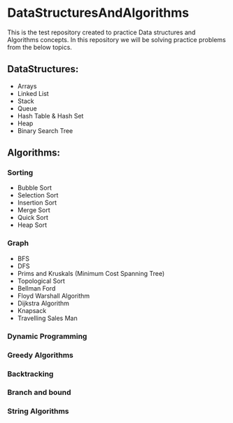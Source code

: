 # DataStructuresAndAlgorithms

This is the test repository created to practice Data structures and Algorithms concepts. In this repository we will be solving practice problems from the below topics.

## DataStructures:
* Arrays
* Linked List
* Stack
* Queue
* Hash Table & Hash Set
* Heap
* Binary Search Tree

## Algorithms:
 ### Sorting
   * Bubble Sort
   * Selection Sort
   * Insertion Sort
   * Merge Sort
   * Quick Sort
   * Heap Sort
 ### Graph
   * BFS
   * DFS
   * Prims and Kruskals (Minimum  Cost Spanning Tree)
   * Topological Sort
   * Bellman Ford
   * Floyd Warshall Algorithm
   * Dijkstra Algorithm
   * Knapsack
   * Travelling Sales Man
 ### Dynamic Programming
 ### Greedy Algorithms
 ### Backtracking
 ### Branch and bound
 ### String Algorithms

